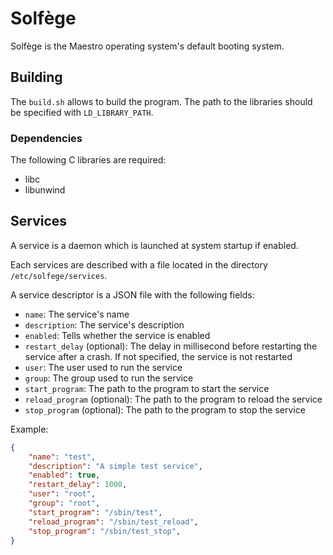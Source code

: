 # Solfège

Solfège is the Maestro operating system's default booting system.



## Building

The `build.sh` allows to build the program.
The path to the libraries should be specified with `LD_LIBRARY_PATH`.



### Dependencies

The following C libraries are required:
- libc
- libunwind



## Services

A service is a daemon which is launched at system startup if enabled.

Each services are described with a file located in the directory `/etc/solfege/services`.

A service descriptor is a JSON file with the following fields:

- `name`: The service's name
- `description`: The service's description
- `enabled`: Tells whether the service is enabled
- `restart_delay` (optional): The delay in millisecond before restarting the service after a crash. If not specified, the service is not restarted
- `user`: The user used to run the service
- `group`: The group used to run the service
- `start_program`: The path to the program to start the service
- `reload_program` (optional): The path to the program to reload the service
- `stop_program` (optional): The path to the program to stop the service

Example:

```json
{
	"name": "test",
	"description": "A simple test service",
	"enabled": true,
	"restart_delay": 1000,
	"user": "root",
	"group": "root",
	"start_program": "/sbin/test",
	"reload_program": "/sbin/test_reload",
	"stop_program": "/sbin/test_stop",
}
```

